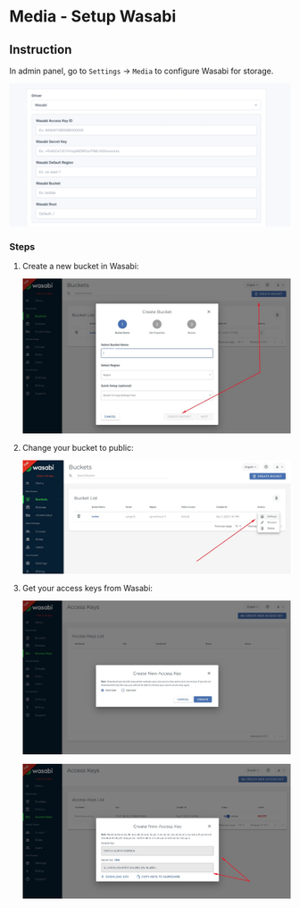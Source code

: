 # Media - Setup Wasabi

## Instruction

In admin panel, go to `Settings` -> `Media` to configure Wasabi for storage.

![Wasabi settings](../cms/images/wasabi-1.png)

### Steps

1. Create a new bucket in Wasabi:

   ![Creating a New Bucket](../cms/images/wasabi-2.jpg)

2. Change your bucket to public:

   ![Changing Bucket to Public](../cms/images/wasabi-3.jpg)

3. Get your access keys from Wasabi:

   ![Getting Access Keys](../cms/images/wasabi-4.jpg)

   ![Getting Access Keys](../cms/images/wasabi-5.jpg)
